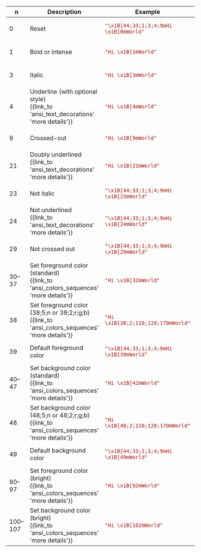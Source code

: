 ﻿
| n | Description | Example | Rendered |
|---|-------------|---------|----------|
| 0 | Reset | <code style='color:#A31515;'>"\x1B[44;33;1;3;4;9mHi \x1B[0mWorld"</code> | <pre style='color:#FFFFFF;background:#000000'><span style='color:#BBBB00;background:#0000BB;font-weight:900;font-style:italic;text-decoration:line-through underline 1px solid'>Hi </span>World</pre> |
| 1 | Bold or intense | <code style='color:#A31515;'>"Hi \x1B[1mWorld"</code> | <pre style='color:#FFFFFF;background:#000000'>Hi <span style='font-weight:900'>World</span></pre> |
| 3 | Italic | <code style='color:#A31515;'>"Hi \x1B[3mWorld"</code> | <pre style='color:#FFFFFF;background:#000000'>Hi <span style='font-style:italic'>World</span></pre> |
| 4 | Underline (with optional style)<br/>{{link_to 'ansi_text_decorations' 'more details'}} | <code style='color:#A31515;'>"Hi \x1B[4mWorld"</code> | <pre style='color:#FFFFFF;background:#000000'>Hi <span style='text-decoration:underline 1px solid'>World</span></pre> |
| 9 | Crossed-out | <code style='color:#A31515;'>"Hi \x1B[9mWorld"</code> | <pre style='color:#FFFFFF;background:#000000'>Hi <span style='text-decoration:line-through'>World</span></pre> |
| 21 | Doubly underlined<br/>{{link_to 'ansi_text_decorations' 'more details'}} | <code style='color:#A31515;'>"Hi \x1B[21mWorld"</code> | <pre style='color:#FFFFFF;background:#000000'>Hi <span style='text-decoration:underline 1px double'>World</span></pre> |
| 23 | Not italic | <code style='color:#A31515;'>"\x1B[44;33;1;3;4;9mHi \x1B[23mWorld"</code> | <pre style='color:#FFFFFF;background:#000000'><span style='color:#BBBB00;background:#0000BB;font-weight:900;font-style:italic;text-decoration:line-through underline 1px solid'>Hi </span><span style='color:#BBBB00;background:#0000BB;font-weight:900;text-decoration:line-through underline 1px solid'>World</span></pre> |
| 24 | Not underlined<br/>{{link_to 'ansi_text_decorations' 'more details'}} | <code style='color:#A31515;'>"\x1B[44;33;1;3;4;9mHi \x1B[24mWorld"</code> | <pre style='color:#FFFFFF;background:#000000'><span style='color:#BBBB00;background:#0000BB;font-weight:900;font-style:italic;text-decoration:line-through underline 1px solid'>Hi </span><span style='color:#BBBB00;background:#0000BB;font-weight:900;font-style:italic;text-decoration:line-through'>World</span></pre> |
| 29 | Not crossed out | <code style='color:#A31515;'>"\x1B[44;33;1;3;4;9mHi \x1B[29mWorld"</code> | <pre style='color:#FFFFFF;background:#000000'><span style='color:#BBBB00;background:#0000BB;font-weight:900;font-style:italic;text-decoration:line-through underline 1px solid'>Hi </span><span style='color:#BBBB00;background:#0000BB;font-weight:900;font-style:italic;text-decoration:underline 1px solid'>World</span></pre> |
| 30–37 | Set foreground color (standard)<br/>{{link_to 'ansi_colors_sequences' 'more details'}} | <code style='color:#A31515;'>"Hi \x1B[32mWorld"</code> | <pre style='color:#FFFFFF;background:#000000'>Hi <span style='color:#00BB00'>World</span></pre> |
| 38 | Set foreground color (38;5;n or 38;2;r;g;b)<br/>{{link_to 'ansi_colors_sequences' 'more details'}} | <code style='color:#A31515;'>"Hi \x1B[38;2;110;120;170mWorld"</code> | <pre style='color:#FFFFFF;background:#000000'>Hi <span style='color:#6E78AA'>World</span></pre> |
| 39 | Default foreground color | <code style='color:#A31515;'>"\x1B[44;33;1;3;4;9mHi \x1B[39mWorld"</code> | <pre style='color:#FFFFFF;background:#000000'><span style='color:#BBBB00;background:#0000BB;font-weight:900;font-style:italic;text-decoration:line-through underline 1px solid'>Hi </span><span style='background:#0000BB;font-weight:900;font-style:italic;text-decoration:line-through underline 1px solid'>World</span></pre> |
| 40–47 | Set background color (standard)<br/>{{link_to 'ansi_colors_sequences' 'more details'}} | <code style='color:#A31515;'>"Hi \x1B[42mWorld"</code> | <pre style='color:#FFFFFF;background:#000000'>Hi <span style='background:#00BB00'>World</span></pre> |
| 48 | Set background color (48;5;n or 48;2;r;g;b)<br/>{{link_to 'ansi_colors_sequences' 'more details'}} | <code style='color:#A31515;'>"Hi \x1B[48;2;110;120;170mWorld"</code> | <pre style='color:#FFFFFF;background:#000000'>Hi <span style='background:#6E78AA'>World</span></pre> |
| 49 | Default background color | <code style='color:#A31515;'>"\x1B[44;33;1;3;4;9mHi \x1B[49mWorld"</code> | <pre style='color:#FFFFFF;background:#000000'><span style='color:#BBBB00;background:#0000BB;font-weight:900;font-style:italic;text-decoration:line-through underline 1px solid'>Hi </span><span style='color:#BBBB00;font-weight:900;font-style:italic;text-decoration:line-through underline 1px solid'>World</span></pre> |
| 90–97 | Set foreground color (bright)<br/>{{link_to 'ansi_colors_sequences' 'more details'}} | <code style='color:#A31515;'>"Hi \x1B[92mWorld"</code> | <pre style='color:#FFFFFF;background:#000000'>Hi <span style='color:#00FF00'>World</span></pre> |
| 100–107 | Set background color (bright)<br/>{{link_to 'ansi_colors_sequences' 'more details'}} | <code style='color:#A31515;'>"Hi \x1B[102mWorld"</code> | <pre style='color:#FFFFFF;background:#000000'>Hi <span style='background:#00FF00'>World</span></pre> |
